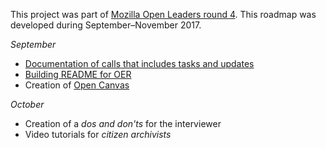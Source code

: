This project was part of [Mozilla Open Leaders round 4](https://mozilla.github.io/leadership-training/round-4/projects/#openspeaks). This roadmap was developed during September–November 2017.

*September*

* [Documentation of calls that includes tasks and updates](https://public.etherpad-mozilla.org/p/mozilla-openspeaks)
* [Building README for OER](https://github.com/OpenSpeaks/OERs/blob/master/README.md)
* Creation of [Open Canvas](https://docs.google.com/presentation/d/1-PAH1wYTZfTvZT_71VhkZ2egRoP42TNnnqW82BM98To/edit#slide=id.p)

*October*

* Creation of a *dos and don'ts* for the interviewer
* Video tutorials for *citizen archivists*
